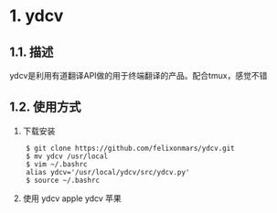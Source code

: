 # 1. ydcv
## 1.1. 描述
ydcv是利用有道翻译API做的用于终端翻译的产品。配合tmux，感觉不错
## 1.2. 使用方式
1. 下载安装
```shell
    $ git clone https://github.com/felixonmars/ydcv.git
    $ mv ydcv /usr/local
    $ vim ~/.bashrc
    alias ydcv='/usr/local/ydcv/src/ydcv.py'
    $ source ~/.bashrc
```
2. 使用
    ydcv apple
    ydcv 苹果

